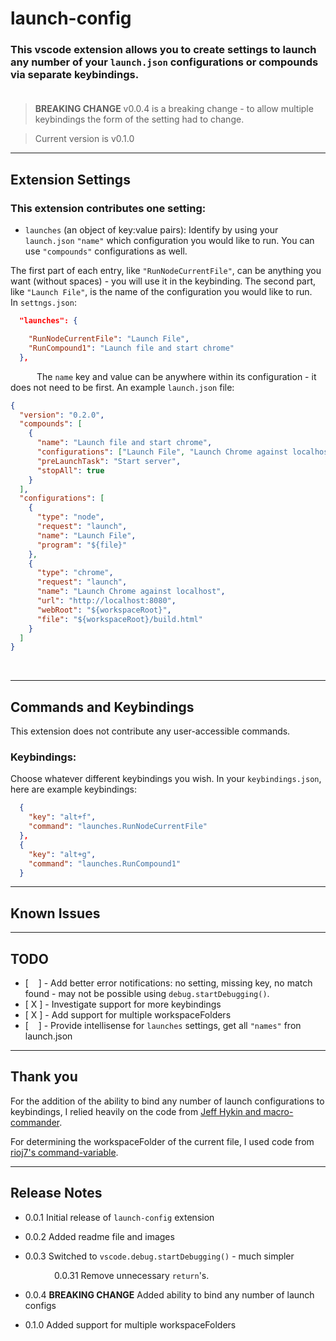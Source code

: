 # launch-config


### This vscode extension allows you to create settings to launch any number of your `launch.json` configurations or compounds via separate keybindings.</br></br>

> **BREAKING CHANGE** v0.0.4 is a breaking change - to allow multiple keybindings the form of the setting had to change.

> Current version is v0.1.0

-----------------------------------------------------------------------------------------------


## Extension Settings
 

### This extension contributes one setting:</br>

- `launches` (an object of key:value pairs): Identify by using your `launch.json` `"name"` which configuration you would like to run.  You can use `"compounds"` configurations as well.</br>

The first part of each entry, like `"RunNodeCurrentFile"`, can be anything you want (without spaces) - you will use it in the keybinding.  The second part, like `"Launch File"`, is the name of the configuration you would like to run.  &emsp; In `settngs.json`:

```json
  "launches": {

    "RunNodeCurrentFile": "Launch File",
    "RunCompound1": "Launch file and start chrome"  
  },
```

&emsp;&emsp;&emsp;The `name` key and value can be anywhere within its configuration - it does not need to be first.  An example `launch.json` file:

```json
{
  "version": "0.2.0",
  "compounds": [
    {
      "name": "Launch file and start chrome",
      "configurations": ["Launch File", "Launch Chrome against localhost"],
      "preLaunchTask": "Start server",
      "stopAll": true
    }
  ],
  "configurations": [
    {
      "type": "node",
      "request": "launch",
      "name": "Launch File",
      "program": "${file}"
    },
    {
      "type": "chrome",
      "request": "launch",
      "name": "Launch Chrome against localhost",
      "url": "http://localhost:8080",
      "webRoot": "${workspaceRoot}",
      "file": "${workspaceRoot}/build.html"
    }
  ]
}
```
</br>


-----------------------------------------------------------------------------------------------



## Commands and Keybindings</br>

This extension does not contribute any user-accessible commands.

### Keybindings:

Choose whatever different keybindings you wish.  In your `keybindings.json`, here are example keybindings:

```json
  {
    "key": "alt+f",
    "command": "launches.RunNodeCurrentFile"
  },
  {
    "key": "alt+g",
    "command": "launches.RunCompound1"
  }
  ```

-------------------------

## Known Issues

------------------------

## TODO

- [&nbsp; &nbsp;&nbsp;] - Add better error notifications: no setting, missing key, no match found - may not be possible using `debug.startDebugging()`.
- [ X ] - Investigate support for more keybindings
- [ X ] - Add support for multiple workspaceFolders
- [&nbsp; &nbsp;&nbsp;] - Provide intellisense for `launches` settings, get all `"names"` fron launch.json

-------------------------

## Thank you

For the addition of the ability to bind any number of launch configurations to keybindings, I relied heavily on the code from [Jeff Hykin and macro-commander](https://marketplace.visualstudio.com/items?itemName=jeff-hykin.macro-commander).

For determining the workspaceFolder of the current file, I used code from [rioj7's command-variable](https://github.com/rioj7/command-variable/tree/39ff184e2c32e01e8dd429a796568b2ef6617d32).

-------------------------

## Release Notes

* 0.0.1   Initial release of `launch-config` extension

* 0.0.2   Added readme file and images

* 0.0.3   Switched to `vscode.debug.startDebugging()` - much simpler

&emsp;&emsp;&emsp;&emsp;&emsp;0.0.31  Remove unnecessary `return`'s.

* 0.0.4   **BREAKING CHANGE** Added ability to bind any number of launch configs

* 0.1.0  Added support for multiple workspaceFolders
 


</br>